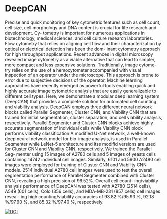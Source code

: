 # DeepCAN
Precise and quick monitoring of key cytometric features such as cell count, cell size, cell morphology and DNA content is crucial for life research and development. Cy- tometry is important for numerous applications in biotechnology, medical sciences, and cell culture research laboratories. Flow cytometry that relies on aligning cell flow and their characterization by optical or electrical detection has been the dom- inant cytometry approach for high throughput applications. Recent advances in digital microscopy revealed image cytometry as a viable alternative that can lead to simpler, more compact and less expensive solutions. Traditionally, image cytome- try relies on the use of a hemocytometer accompanied with visual inspection of an operator under the microscope. This approach is prone to error due to subjective decisions of the operator. Machine learning approaches have recently emerged as powerful tools enabling quick and highly accurate image cytometric analysis that are easily generalizable to different cell types. Here, we demonstrate a modular deep learning system (DeepCAN) that provides a complete solution for automated cell counting and viability analysis. DeepCAN employs three different neural network blocks called Parallel Segmenter, Cluster CNN, and Viability CNN that are trained for initial segmentation, cluster separation, and cell viability analysis, respectively. Parallel Segmenter and Cluster CNN blocks achieve highly accurate segmentation of individual cells while Viability CNN block performs viability classification A modified U-Net network, a well-known deep neural network model for bio-image analysis, is used in Parallel Segmenter while LeNet-5 architecture and itss modifid versions are used for Cluster CNN and Viability CNN, respectively. We trained the Parallel Seg- menter using 15 images of A2780 cells and 5 images of yeasts cells containing 14742 individual cell images. Similarly, 6101 and 5900 A2480 cell images were employed for training of Cluster CNN and Viability CNN models. 2514 individual A2780 cell images were used to test the overall segmentation performance of Parallel Segmenter combined with Cluster CNN, revealing a high precision of 96.52%. Overall cell count- ing/viability analysis performance of DeepCAN was tested with A2780 (2514 cells), A549 (601 cells), Colo (356 cells), and MDA-MB-231 (857 cells) cell images reveal- ing high counting/viability accuracies of 93.82 %/95.93 %, 92.18 %/97.90 %, and 85.32 %/97.40 %, respectively.

 
[![DOI](https://zenodo.org/badge/DOI/10.5281/zenodo.6274961.svg)](https://doi.org/10.5281/zenodo.6274961)
